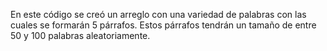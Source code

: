 En este código se creó un arreglo con una variedad de palabras con las cuales se formarán 5 párrafos.
Estos párrafos tendrán un tamaño de entre 50 y 100 palabras aleatoriamente.
